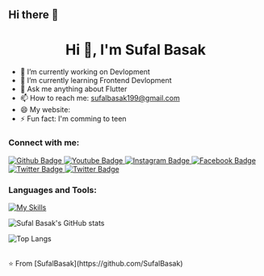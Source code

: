 ## Hi there 👋

 <h1 align="center">Hi 👋, I'm Sufal Basak</h1>

- 🔭 I’m currently working on Devlopment
- 🌱 I’m currently learning Frontend Devlopment
- 💬 Ask me anything about Flutter 
- 📫 How to reach me: sufalbasak199@gmail.com
- 😄 My website:
- ⚡ Fun fact: I'm comming to teen
  
### Connect with me:
<div id="badges">
  <a href="https://github.com/SufalBasak">
    <img src="https://img.shields.io/badge/Github-white?style=for-the-badge&logo=Github&logoColor=black" alt="Github Badge"/>
  </a>
  <a href="https://youtube.com/@sufalbasak2005?si=FdbA3K4C3lWPD29n">
    <img src="https://img.shields.io/badge/YouTube-red?style=for-the-badge&logo=youtube&logoColor=white" alt="Youtube Badge"/>
  </a>
   <a href="https://www.instagram.com/sufal_basak_2005?igsh=MWhlbnN2dnMzeXZtNA==">
    <img src="https://img.shields.io/badge/Instagram-purple?style=for-the-badge&logo=instagram&logoColor=white" alt="Instagram Badge"/>
  </a>
   <a href="https://www.facebook.com/share/14DY84srMgC/?mibextid=qi2Omg">
    <img src="https://img.shields.io/badge/Facebook-blue?style=for-the-badge&logo=facebook&logoColor=white" alt="Facebook Badge"/>
  </a>
   <a href="https://twitter.com/axiftaj">
    <img src="https://img.shields.io/badge/Twitter-blue?style=for-the-badge&logo=twitter&logoColor=white" alt="Twitter Badge"/>
  </a>
  <a href="https://www.linkedin.com/in/sufal-basak-b95748260?utm_source=share&utm_campaign=share_via&utm_content=profile&utm_medium=android_app">
    <img src="https://img.shields.io/badge/Linkedin-blue?style=for-the-badge&logo=twitter&logoColor=white" alt="Twitter Badge"/>
  </a>
 
</div>

### Languages and Tools:
[![My Skills](https://skillicons.dev/icons?i=C++,js,html,css,wasm)](https://skillicons.dev)

![Sufal Basak's GitHub stats](https://github-readme-stats.vercel.app/api?username=SufalBasak&show_icons=true&theme=dark)

![Top Langs](https://github-readme-stats.vercel.app/api/top-langs/?username=Sufalbasak&theme=dark)


<br>
⭐️ From [SufalBasak](https://github.com/SufalBasak)

